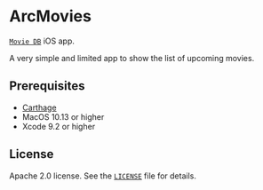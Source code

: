 # ArcMovies
[`Movie DB`](https://www.themoviedb.org/) iOS app.

A very simple and limited app to show the list of upcoming movies.

## Prerequisites

* [Carthage](https://github.com/Carthage/Carthage)
* MacOS 10.13 or higher
* Xcode 9.2 or higher

## License

Apache 2.0 license. See the [`LICENSE`](LICENSE) file for details.

